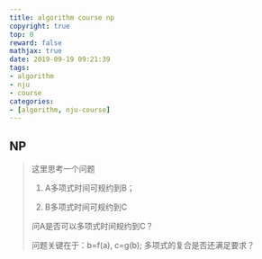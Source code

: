 ```yaml
---
title: algorithm course np
copyright: true
top: 0
reward: false
mathjax: true
date: 2019-09-19 09:21:39
tags:
- algorithm
- nju
- course
categories:
- [algorithm, nju-course]
---
```

## NP

> 这里思考一个问题
>
> 1. A多项式时间可规约到B；
>
> 2. B多项式时间可规约到C
>
> 问A是否可以多项式时间规约到C？
>
> 问题关键在于：b=f(a),  c=g(b);  多项式的复合是否还满足要求？ 